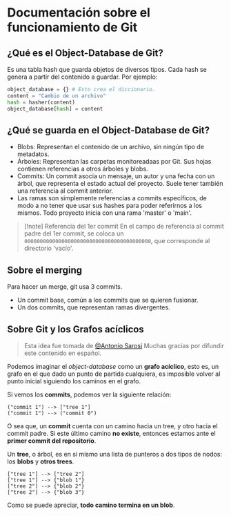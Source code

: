 # Documentación sobre el funcionamiento de Git

## ¿Qué es el Object-Database de Git?

Es una tabla hash que guarda objetos de diversos tipos. Cada hash se genera a
partir del contenido a guardar. Por ejemplo:

```python
object_database = {} # Esto crea el diccionario.
content = "Cambio de un archivo"
hash = hasher(content)
object_database[hash] = content
```

## ¿Qué se guarda en el Object-Database de Git?

- Blobs: Representan el contenido de un archivo, sin ningún tipo de metadatos.
- Árboles: Representan las carpetas monitoreadaas por Git. Sus hojas contienen
  referencias a otros árboles y blobs.
- Commits: Un commit asocia un mensaje, un autor y una fecha con un árbol, que
  representa el estado actual del proyecto. Suele tener también una referencia
  al commit anterior.
- Las ramas son simplemente referencias a commits específicos, de modo a no
  tener que usar sus hashes para poder referirnos a los mismos. Todo proyecto
  inicia con una rama 'master' o 'main'.

<!-- deno-fmt-ignore -->
> [!note] Referencia del 1er commit
> En el campo de referencia al commit padre
> del 1er commit, se coloca un `00000000000000000000000000000000000000000`, que
> corresponde al directorio 'vacío'.

## Sobre el merging

Para hacer un merge, git usa 3 commits.

- Un commit base, común a los commits que se quieren fusionar.
- Un dos commits, que representan ramas divergentes.

## Sobre Git y los Grafos acíclicos

> Esta idea fue tomada de
> [@Antonio Sarosi](https://youtu.be/LjwR--_ZUt8?t=521&si=YESM8xDNDr7M-pI3)
> Muchas gracias por difundir este contenido en español.

Podemos imaginar el _object-database_ como un **grafo acíclico**, esto es, un
grafo en el que dado un punto de partida cualquiera, es imposible volver al
punto inicial siguiendo los caminos en el grafo.

Si vemos los **commits**, podemos ver la siguiente relación:

```mermaid
("commit 1") --> ["tree 1"]
("commit 1") --> ("commit 0")
```

O sea que, un **commit** cuenta con un camino hacia un tree, y otro hacia el
commit padre. Si este último camino **no existe**, entonces estamos ante el
**primer commit del repositorio**.

Un **tree**, o árbol, es en sí mismo una lista de punteros a dos tipos de nodos:
los **blobs** y **otros trees**.

```mermaid
["tree 1"] --> ["tree 2"]
["tree 1"] --> {"blob 1"}
["tree 2"] --> {"blob 2"}
["tree 2"] --> {"blob 3"}
```

Como se puede apreciar, **todo camino termina en un blob**.
